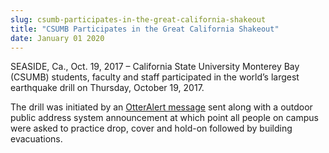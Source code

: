 ```yaml
---
slug: csumb-participates-in-the-great-california-shakeout
title: "CSUMB Participates in the Great California Shakeout"
date: January 01 2020
---
```


<p>SEASIDE, Ca., Oct. 19, 2017 – California
State University Monterey Bay (CSUMB) students, faculty and staff participated
in the world’s largest earthquake drill on Thursday, October 19, 2017.</p><p>The
drill was initiated by an <a href="https://csumb.edu/police/personal-safety-0">OtterAlert message</a> sent along with a outdoor public
address system announcement at which point all people on campus were asked to
practice drop, cover and hold-on followed by building evacuations.</p>
